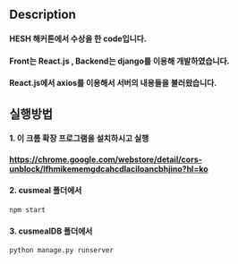 ## Description

#### HESH 해커톤에서 수상을 한 code입니다.
#### Front는 React.js , Backend는 django를 이용해 개발하였습니다.
#### React.js에서 axios를 이용해서 서버의 내용들을 불러왔습니다.


## 실행방법

#### 1. 이 크롬 확장 프로그램을 설치하시고 실행
#### https://chrome.google.com/webstore/detail/cors-unblock/lfhmikememgdcahcdlaciloancbhjino?hl=ko
#### 2. cusmeal 폴더에서
    npm start
#### 3. cusmealDB 폴더에서
    python manage.py runserver
    
    
